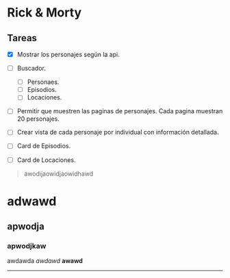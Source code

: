 # Rick & Morty
## Tareas

* [x] Mostrar los personajes según la api.
* [ ] Buscador.
  * [ ] Personaes.
  * [ ] Episodios.
  * [ ] Locaciones.
* [ ] Permitir que muestren las paginas de personajes. Cada pagina muestran 20 personajes.
* [ ] Crear vista de cada personaje por individual con información detallada.
* [ ] Card de Episodios.
* [ ] Card de Locaciones.



> awodijaowidjaowidhawd

# adwawd
## apwodja
### apwodjkaw

awdawda *awdawd* **awawd**

---
